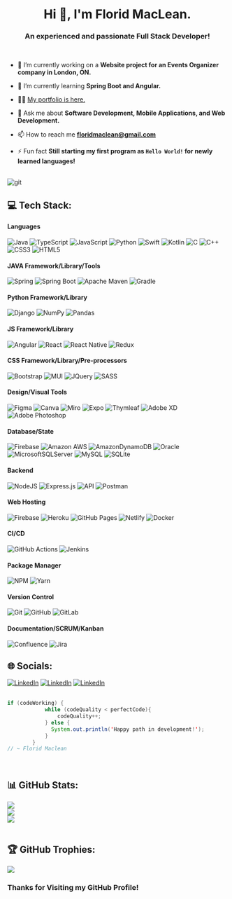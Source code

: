 <h1 align="center">Hi 👋, I'm Florid MacLean.</h1>
<h3 align="center">An experienced and passionate Full Stack Developer!</h3></br>

- 🔭 I’m currently working on a **Website project for an Events Organizer company in London, ON.**

- 🌱 I’m currently learning **Spring Boot and Angular.**

- 👨‍💻 [My portfolio is here.](https://floridmaclean.github.io/portfolio.io/)

- 💬 Ask me about **Software Development, Mobile Applications, and Web Development.**

- 📫 How to reach me **floridmaclean@gmail.com**

- ⚡ Fun fact **Still starting my first program as `Hello World!` for newly learned languages!**<br/><br/>

![git](https://camo.githubusercontent.com/a4c584bce1c41271485d28f92aaf9f581b3c88b68ca723b6edfd58b4ba988c2b/68747470733a2f2f63646e2e6472696262626c652e636f6d2f75736572732f313138373833362f73637265656e73686f74732f363533393432392f70726f6772616d65722e676966)

## 💻 Tech Stack:
#### Languages
![Java](https://img.shields.io/badge/-Java-000?style=for-the-badge&logo=openjdk)
![TypeScript](https://img.shields.io/badge/-TypeScript-000?style=for-the-badge&logo=typescript)
![JavaScript](https://img.shields.io/badge/-JavaScript-000?style=for-the-badge&logo=javascript)
![Python](https://img.shields.io/badge/-Python-000?style=for-the-badge&logo=python)
![Swift](https://img.shields.io/badge/-Swift-000?style=for-the-badge&logo=swift)
![Kotlin](https://img.shields.io/badge/-Kotlin-000?style=for-the-badge&logo=kotlin)
![C](https://img.shields.io/badge/c-000?style=for-the-badge&logo=c&logoColor=white)
![C++](https://img.shields.io/badge/-C++-000?style=for-the-badge&logo=cplusplus)
![CSS3](https://img.shields.io/badge/-CSS3-000?style=for-the-badge&logo=css3)
![HTML5](https://img.shields.io/badge/-HTML5-000?style=for-the-badge&logo=html5)

#### JAVA Framework/Library/Tools
![Spring](https://img.shields.io/badge/-Spring-000?style=for-the-badge&logo=spring)
![Spring Boot](https://img.shields.io/badge/-SpringBoot-000?style=for-the-badge&logo=springboot)
![Apache Maven](https://img.shields.io/badge/Apache%20Maven-000?style=for-the-badge&logo=Apache%20Maven)
![Gradle](https://img.shields.io/badge/Gradle-000?style=for-the-badge&logo=Gradle)

#### Python Framework/Library
![Django](https://img.shields.io/badge/-Django-000?style=for-the-badge&logo=django)
![NumPy](https://img.shields.io/badge/numpy-000?style=for-the-badge&logo=numpy)
![Pandas](https://img.shields.io/badge/pandas-000?style=for-the-badge&logo=pandas)

#### JS Framework/Library
![Angular](https://img.shields.io/badge/-AngularJS-000?style=for-the-badge&logo=angular)
![React](https://img.shields.io/badge/-ReactJS-000?style=for-the-badge&logo=react)
![React Native](https://img.shields.io/badge/-React_Native-000?style=for-the-badge&logo=react)
![Redux](https://img.shields.io/badge/-Redux-000?style=for-the-badge&logo=redux)

#### CSS Framework/Library/Pre-processors
![Bootstrap](https://img.shields.io/badge/-Bootstrap-000?style=for-the-badge&logo=bootstrap)
![MUI](https://img.shields.io/badge/-MUI-000?style=for-the-badge&logo=mui)
![JQuery](https://img.shields.io/badge/-JQuery-000?style=for-the-badge&logo=jquery)
![SASS](https://img.shields.io/badge/-SASS-000?style=for-the-badge&logo=sass)

#### Design/Visual Tools
![Figma](https://img.shields.io/badge/-Figma-000?style=for-the-badge&logo=figma)
![Canva](https://img.shields.io/badge/-Canva-000?style=for-the-badge&logo=canva)
![Miro](https://img.shields.io/badge/-Miro-000?style=for-the-badge&logo=miro)
![Expo](https://img.shields.io/badge/-Expo-000?style=for-the-badge&logo=expo)
![Thymleaf](https://img.shields.io/badge/-Thymeleaf-000?style=for-the-badge&logo=thymeleaf)
![Adobe XD](https://img.shields.io/badge/-Adobe%20XD-000?style=for-the-badge&logo=Adobe%20XD&logoColor=white)
![Adobe Photoshop](https://img.shields.io/badge/adobephotoshop-000?style=for-the-badge&logo=adobephotoshop)

#### Database/State
![Firebase](https://img.shields.io/badge/-Firebase-000?style=for-the-badge&logo=firebase)
![Amazon AWS](https://img.shields.io/badge/-AMAZON_AWS-000?style=for-the-badge&logo=amazon-aws)
![AmazonDynamoDB](https://img.shields.io/badge/Amazon%20DynamoDB-000?style=for-the-badge&logo=Amazon%20DynamoDB)
![Oracle](https://img.shields.io/badge/-Oracle-000?style=for-the-badge&logo=oracle)
![MicrosoftSQLServer](https://img.shields.io/badge/Microsoft%20SQL%20Sever-000?style=for-the-badge&logo=microsoft%20sql%20server)
![MySQL](https://img.shields.io/badge/mysql-000?style=for-the-badge&logo=mysql)
![SQLite](https://img.shields.io/badge/sqlite-000?style=for-the-badge&logo=sqlite)

#### Backend
![NodeJS](https://img.shields.io/badge/-NodeJS-000?style=for-the-badge&logo=node.js&logoColor=pink)
![Express.js](https://img.shields.io/badge/-ExpressJS-000?style=for-the-badge&logo=express)
![API](https://img.shields.io/badge/-API-000?style=for-the-badge&logo=fastapi)
![Postman](https://img.shields.io/badge/Postman-000?style=for-the-badge&logo=postman)

#### Web Hosting
![Firebase](https://img.shields.io/badge/-Firebase-000?style=for-the-badge&logo=firebase)
![Heroku](https://img.shields.io/badge/-Heroku-000?style=for-the-badge&logo=heroku)
![GitHub Pages](https://img.shields.io/badge/-GitHub%20Pages-000?style=for-the-badge&logo=github)
![Netlify](https://img.shields.io/badge/-Netlify-000?style=for-the-badge&logo=netlify)
![Docker](https://img.shields.io/badge/docker-000?style=for-the-badge&logo=docker)

#### CI/CD
![GitHub Actions](https://img.shields.io/badge/-github%20actions-000?style=for-the-badge&logo=githubactions)
![Jenkins](https://img.shields.io/badge/-jenkins-000?style=for-the-badge&logo=jenkins)

#### Package Manager
![NPM](https://img.shields.io/badge/-NPM-000?style=for-the-badge&logo=npm)
![Yarn](https://img.shields.io/badge/-yarn-000?style=for-the-badge&logo=yarn)

#### Version Control
![Git](https://img.shields.io/badge/-Git-000?style=for-the-badge&logo=git)
![GitHub](https://img.shields.io/badge/-GitHub-000?style=for-the-badge&logo=github)
![GitLab](https://img.shields.io/badge/-GitLab-000?style=for-the-badge&logo=gitlab)

#### Documentation/SCRUM/Kanban
![Confluence](https://img.shields.io/badge/confluence-000?style=for-the-badge&logo=confluence)
![Jira](https://img.shields.io/badge/jira-000?style=for-the-badge&logo=jira)

## 🌐 Socials:
[![LinkedIn](https://img.shields.io/badge/LinkedIn-000?style=for-the-badge&logo=linkedin)](https://linkedin.com/in/florid-maclean/)   [![LinkedIn](https://img.shields.io/badge/website-000000?style=for-the-badge&logo=About.me)](https://floridmaclean.github.io/portfolio.io/)   [![LinkedIn](https://img.shields.io/badge/linktree-000?style=for-the-badge&logo=linktree)](https://linktr.ee/florid_maclean)<br/><br/>

``` java
if (codeWorking) {
            while (codeQuality < perfectCode){
                codeQuality++;
            } else {
              System.out.println('Happy path in development!');
            }
        }
// ~ Florid Maclean
```
<br/>

## 📊 GitHub Stats:
![](https://github-readme-stats.vercel.app/api?username=FloridMaclean&theme=radical&hide_border=false&include_all_commits=false&count_private=false)<br/>
![](https://github-readme-streak-stats.herokuapp.com/?user=FloridMaclean&theme=radical&hide_border=false)<br/>
![](https://github-readme-stats.vercel.app/api/top-langs/?username=FloridMaclean&theme=radical&hide_border=false&include_all_commits=false&count_private=false&layout=compact)</br></br>

## 🏆 GitHub Trophies:
![](https://github-profile-trophy.vercel.app/?username=FloridMaclean&theme=flat&no-frame=false&no-bg=true&margin-w=4)

### Thanks for Visiting my GitHub Profile!

<!-- Proudly created with GPRM ( https://gprm.itsvg.in ) -->
